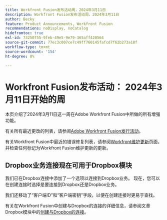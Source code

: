 ```yaml
---
title: Workfront Fusion发布活动周，2024年3月11日
description: Workfront Fusion发布活动周，2024年3月11日
author: Becky
feature: Product Announcements, Workfront Fusion
recommendations: noDisplay, noCatalog
hidefromtoc: true
exl-id: 73250755-9feb-49e5-9e79-365aff420564
source-git-commit: 77ec3c007ce7c49ff760145fafcd7f62b273a18f
workflow-type: tm+mt
source-wordcount: '154'
ht-degree: 0%

---
```


# Workfront Fusion发布活动： 2024年3月11日开始的周

本页介绍了2024年3月11日这一周在Adobe Workfront Fusion中所做的所有增强功能。

有关所有最近更改的列表，请参阅[Adobe Workfront Fusion发行活动](/help/workfront-fusion/fusion-product-releases/fusion-release-activity.md)。

有关Workfront Fusion中最近的错误修复列表，请参阅[Workfront维护更新](https://experienceleague.adobe.com/docs/workfront-known-issues/releases/current-updates.html?lang=zh-Hans)页面，并检查任何标记为Workfront Fusion维护更新的更新。

## Dropbox业务连接现在可用于Dropbox模块

我们已在Dropbox连接中添加了一个选项以连接到Dropbox业务。 现在，您可以在创建连接时选择是要连接到Dropbox还是Dropbox业务。

我们还移动了“客户端ID”和“客户端密钥”字段，以便在创建连接时更易于查找。

有关在Workfront Fusion中创建与Dropbox的连接的详细信息，请参阅文章Dropbox模块中的[创建与Dropbox的连接](/help/workfront-fusion/references/apps-and-modules/third-party-connectors/dropbox-modules.md#create-a-connection-to-dropbox)。
